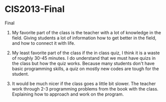 # CIS2013-Final
Final

1. My favorite part of the class is the teacher with a lot of knowledge in the field. Giving
students a lot of information how to get better in the field, and how to connect it with life.

2. My least favorite part of the class if the in class quiz, I think it is a waste of roughly
30-45 minutes. I do understand that we must have quizs in the class but how the quiz works. 
Because many students don't have basic programming skills, a quiz on mostly new codes are tough
for the student.

3. It would be much nicer if the class goes a little bit slower. The teacher work through 2-3 
programming problems from the book with the class. Explaining how to approach and work on the
program.
